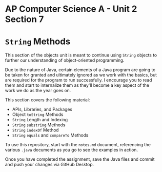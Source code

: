 # AP Computer Science A - Unit 2 Section 7

# `String` Methods

This section of the objects unit is meant to continue using `String` objects to further our understanding of object-oriented programming.

Due to the nature of Java, certain elements of a Java program are going to be taken for granted and ultimately ignored as we work with the basics, but are required for the program to run successfully. I encourage you to read them and start to internalize them as they'll become a key aspect of the work we do as the year goes on.

This section covers the following material:

- APIs, Libraries, and Packages
- Object `toString` Methods
- `String` Length and Indexing
- `String` `substring` Methods
- `String` `indexOf` Method
- `String` `equals` and `compareTo` Methods

To use this repository, start with the `notes.md` document, referencing the various `.java` documents as you go to see the examples in action.

Once you have completed the assignment, save the Java files and commit and push your changes via GitHub Desktop.
